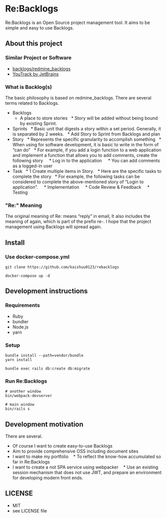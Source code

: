 # Re:Backlogs

Re:Backlogs is an Open Source project management tool.
It aims to be simple and easy to use Backlogs.

## About this project
### Similar Project or Software
* [backlogs/redmine_backlogs](https://github.com/backlogs/redmine_backlogs)
* [YouTrack by JetBrains](https://www.jetbrains.com/youtrack/)

### What is Backlog(s)

The basic philosophy is based on redmine_backlogs.
There are several terms related to Backlogs.

* Backlogs
  * A place to store stories
  * Story will be added without being bound by existing Sprint.
* Sprints
  * Basic unit that digests a story within a set period. Generally, it is separated by 2 weeks.
  * Add Story to Sprint from Backlogs and plan
* Story
  * Represents the specific granularity to accomplish something
  * When using for software development, it is basic to write in the form of “can do”
  * For example, if you add a login function to a web application and implement a function that allows you to add comments, create the following story
    * Log in to the application
    * You can add comments as a logged-in user
* Task
  * 1 Create multiple items in Story.
  * Here are the specific tasks to complete the story
  * For example, the following tasks can be considered to complete the above-mentioned story of “Login to application”.
    * Implementation
    * Code Review & Feedback
    * Testing

### "Re:" Meaning

The original meaning of Re: means “reply” in email,
It also includes the meaning of again, which is part of the prefix re-.
I hope that the project management using Backlogs will spread again.

## Install

### Use docker-compose.yml

```command
git clone https://github.com/kaishuu0123/rebacklogs

docker-compose up -d
```

## Development instructions
### Requirements

* Ruby
* bundler
* Node.js
* yarn

### Setup

```command
bundle install --path=vendor/bundle
yarn install

bundle exec rails db:create db:migrate
```

### Run Re:Backlogs

```
# another window
bin/webpack-devserver

# main window
bin/rails s
```

## Development motivation
There are several.

* Of course I want to create easy-to-use Backlogs
* Aim to provide comprehensive OSS including document sites
* I want to make my portfolio
   * To reflect the know-how accumulated so far in Re:Backlogs
* I want to create a not SPA service using webpacker
   * Use an existing session mechanism that does not use JWT, and prepare an environment for developing modern front ends.

## LICENSE

* MIT
* see LICENSE file
